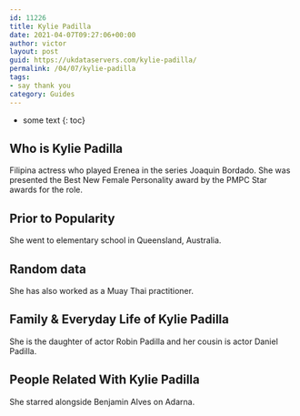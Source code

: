 ```yaml
---
id: 11226
title: Kylie Padilla
date: 2021-04-07T09:27:06+00:00
author: victor
layout: post
guid: https://ukdataservers.com/kylie-padilla/
permalink: /04/07/kylie-padilla
tags:
- say thank you
category: Guides
---
```


* some text
{: toc}


## Who is Kylie Padilla



Filipina actress who played Erenea in the series Joaquin Bordado. She was presented the Best New Female Personality award by the PMPC Star awards for the role.

                
                
                
## Prior to Popularity



She went to elementary school in Queensland, Australia.

                
                
                
## Random data



She has also worked as a Muay Thai practitioner.

                
                
                
## Family & Everyday Life of Kylie Padilla



She is the daughter of actor Robin Padilla and her cousin is actor Daniel Padilla.

                
                
                
## People Related With Kylie Padilla



She starred alongside Benjamin Alves on Adarna.

                
              
            
          
          
          